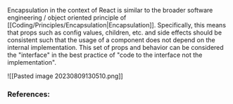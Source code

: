
Encapsulation in the context of React is similar to the broader software engineering / object oriented principle of [[Coding/Principles/Encapsulation|Encapsulation]]. Specifically, this means that props such as config values, children, etc. and side effects should be consistent such that the usage of a component does not depend on the internal implementation. This set of props and behavior can be considered the "interface" in the best practice of "code to the interface not the implementation".

![[Pasted image 20230809130510.png]]
### References: